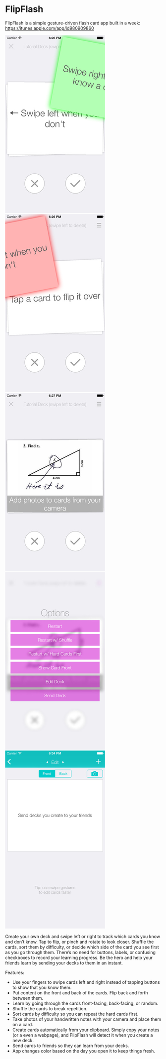 # FlipFlash
FlipFlash is a simple gesture-driven flash card app built in a week: https://itunes.apple.com/app/id980909860

![](etc/screen1.jpeg)
![](etc/screen2.jpeg)
![](etc/screen3.jpeg)
![](etc/screen4.jpeg)
![](etc/screen5.jpeg)

Create your own deck and swipe left or right to track which cards you know and don’t know. Tap to flip, or pinch and rotate to look closer. Shuffle the cards, sort them by difficulty, or decide which side of the card you see first as you go through them. There’s no need for buttons, labels, or confusing checkboxes to record your learning progress. Be the hero and help your friends learn by sending your decks to them in an instant.

Features:
- Use your fingers to swipe cards left and right instead of tapping buttons to show that you know them.
- Put content on the front and back of the cards. Flip back and forth between them.
- Learn by going through the cards front-facing, back-facing, or random.
- Shuffle the cards to break repetition.
- Sort cards by difficulty so you can repeat the hard cards first.
- Take photos of your handwritten notes with your camera and place them on a card.
- Create cards automatically from your clipboard. Simply copy your notes (or a even a webpage), and FlipFlash will detect it when you create a new deck.
- Send cards to friends so they can learn from your decks.
- App changes color based on the day you open it to keep things fresh.

